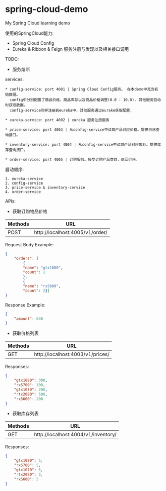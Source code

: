 # spring-cloud-demo
My Spring Cloud learning demo

使用的SpringCloud能力:
* Spring Cloud Config 
* Eureka & Ribbon & Feign 服务注册与发现以及相关接口调用

TODO:
* 服务熔断

services:

```
* config-service: port 4001 | Spring Cloud Config服务。 在本demo中充当初始数据。
  config中分别配置了商品价格、商品库存以及商品价格调整(0.0 - 10.0). 其他服务启动时获取数据。
  config-service同样注册到eureka中，其他服务通过eurake获取配置. 

* eureka-service: port 4002 | eureka 服务注册服务

* price-service: port 4003 | 从config-service中读取产品对应价格。提供价格查询接口。

* inventory-service: port 4004 | 从config-service中读取产品对应库存。提供库存查询接口。

* order-service: port 4005 | 订购服务。接受订购产品类目，返回价格。
```

启动顺序:
```
1. eureka-service
2. config-service
3. price-service & inventory-service
4. order-service
```

APIs:

* 获取订购物品价格

| Methods | URL | 
| --- | --- |
| POST | http://localhost:4005/v1/order/ |

Request Body Example:
```json
{
	"orders": [
		{
		"name": "gtx1080",
		"count": 1
		},
		{
		"name": "rx5600",
		"count": 2}]
}
```

Response Example:
```json
{
    "amount": 630
}
```


* 获取价格列表

| Methods | URL | 
| --- | --- |
| GET | http://localhost:4003/v1/prices/ |

Responses:
```json 
{
    "gtx1080": 300,
    "rx5700": 300,
    "gtx1070": 200,
    "rtx2080": 500,
    "rx5600": 200
}
```

* 获取库存列表

| Methods | URL | 
| --- | --- |
| GET | http://localhost:4004/v1/inventory/ |

Responses:
```json 
{
    "gtx1080": 5,
    "rx5700": 5,
    "gtx1070": 5,
    "rtx2080": 3,
    "rx5600": 5
}
```
